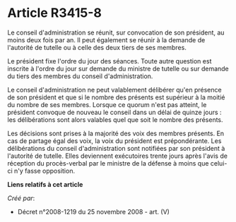 # Article R3415-8

Le conseil d'administration se réunit, sur convocation de son président, au moins deux fois par an. Il peut également se
réunir à la demande de l'autorité de tutelle ou à celle des deux tiers de ses membres.

Le président fixe l'ordre du jour des séances. Toute autre question est inscrite à l'ordre du jour sur demande du ministre de
tutelle ou sur demande du tiers des membres du conseil d'administration.

Le conseil d'administration ne peut valablement délibérer qu'en présence de son président et que si le nombre des présents
est supérieur à la moitié du nombre de ses membres. Lorsque ce quorum n'est pas atteint, le président convoque de nouveau le
conseil dans un délai de quinze jours : les délibérations sont alors valables quel que soit le nombre des présents.

Les décisions sont prises à la majorité des voix des membres présents. En cas de partage égal des voix, la voix du président
est prépondérante. Les délibérations du conseil d'administration sont notifiées par son président à l'autorité de tutelle.
Elles deviennent exécutoires trente jours après l'avis de réception du procès-verbal par le ministre de la défense à moins
que celui-ci n'y fasse opposition.

**Liens relatifs à cet article**

_Créé par_:

  - Décret n°2008-1219 du 25 novembre 2008 - art. (V)
